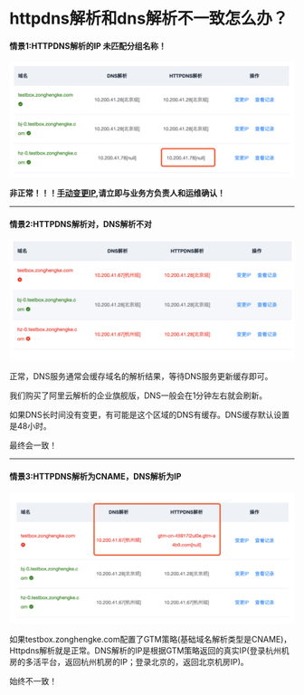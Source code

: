 # httpdns解析和dns解析不一致怎么办？

#### 情景1:HTTPDNS解析的IP 未匹配分组名称！

[![dns解析不一致-ipnull](../../images/multi-live/dns解析不一致-ipnull.png)](http://multi-idc.box.zonghengke.com/book/_book/image/dns解析不一致-ipnull.png)

**非正常！！！[手动变更IP](http://multi-idc.box.zonghengke.com/book/_book/Q_modify_IP.html),请立即与业务方负责人和运维确认！**

------

#### 情景2:HTTPDNS解析对，DNS解析不对

[![image-20190711182716819](../../images/multi-live/dns解析不一致-ip.png)](http://multi-idc.box.zonghengke.com/book/_book/image/dns解析不一致-ip.png)

正常，DNS服务通常会缓存域名的解析结果，等待DNS服务更新缓存即可。

我们购买了阿里云解析的企业旗舰版，DNS一般会在1分钟左右就会刷新。

如果DNS长时间没有变更，有可能是这个区域的DNS有缓存。DNS缓存默认设置是48小时。

最终会一致！

------

#### 情景3:HTTPDNS解析为CNAME，DNS解析为IP

[![image-20190711182118696](../../images/multi-live/dns解析不一致-cname.png)](http://multi-idc.box.zonghengke.com/book/_book/image/dns解析不一致-cname.png)

如果testbox.zonghengke.com配置了GTM策略(基础域名解析类型是CNAME)，Httpdns解析就是正常。DNS解析的IP是根据GTM策略返回的真实IP(登录杭州机房的多活平台，返回杭州机房的IP；登录北京的，返回北京机房IP)。

始终不一致！